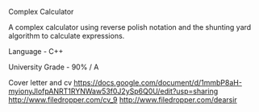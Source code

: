 Complex Calculator

A complex calculator using reverse polish notation and the shunting yard algorithm to calculate expressions.

Language - C++

University Grade - 90% / A







Cover letter and cv
https://docs.google.com/document/d/1mmbP8aH-myionyJlofpANRT1RYNWaw53f0J2ySp6Q0U/edit?usp=sharing
http://www.filedropper.com/cv_9
http://www.filedropper.com/dearsir
